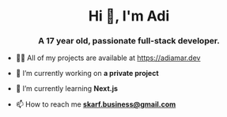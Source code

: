 <h1 align="center">Hi 👋, I'm Adi</h1>
<h3 align="center">A 17 year old, passionate full-stack developer.</h3>

- 👨‍💻 All of my projects are available at https://adiamar.dev
  
- 🔭 I’m currently working on **a private project**

- 🌱 I’m currently learning **Next.js**

- 📫 How to reach me **skarf.business@gmail.com**
